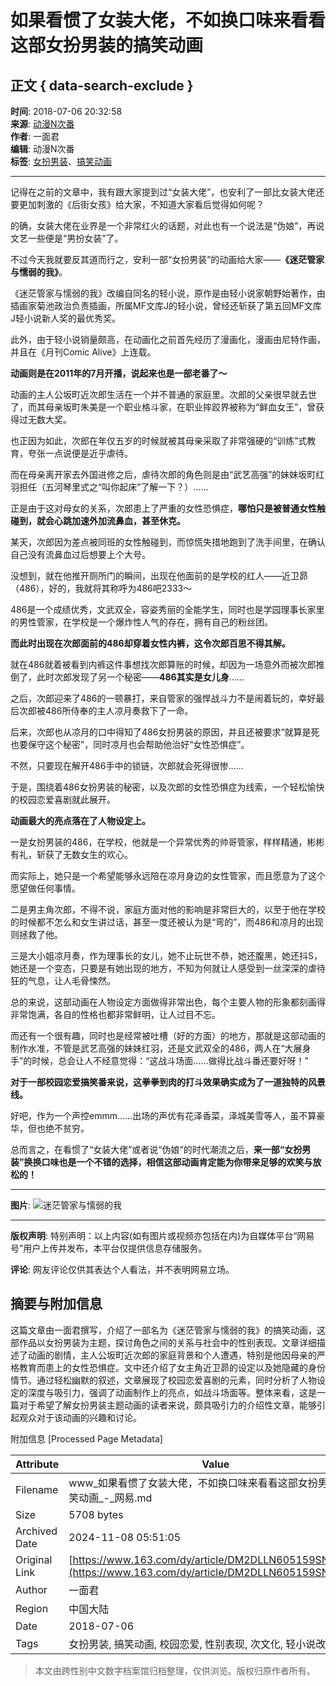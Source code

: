 # 如果看惯了女装大佬，不如换口味来看看这部女扮男装的搞笑动画

## 正文 { data-search-exclude }


**时间**: 2018-07-06 20:32:58  
**来源**: [动漫N次番](https://www.163.com/dy/media/T1468931495662.html)  
**作者**: 一面君  
**编辑**: 动漫N次番  
**标签**: [女扮男装](#)、[搞笑动画](#)

---

记得在之前的文章中，我有跟大家提到过“女装大佬”，也安利了一部比女装大佬还要更加刺激的《后街女孩》给大家，不知道大家看后觉得如何呢？

的确，女装大佬在业界是一个非常红火的话题，对此也有一个说法是“伪娘”，再说文艺一些便是“男扮女装”了。

不过今天我就要反其道而行之，安利一部“女扮男装”的动画给大家——**《迷茫管家与懦弱的我》**。

《迷茫管家与懦弱的我》改编自同名的轻小说，原作是由轻小说家朝野始著作，由插画家菊池政治负责插画，所属MF文库J的轻小说，曾经还斩获了第五回MF文库J轻小说新人奖的最优秀奖。

此外，由于轻小说销量颇高，在动画化之前首先经历了漫画化，漫画由尼特作画，并且在《月刊Comic Alive》上连载。

**动画则是在2011年的7月开播，说起来也是一部老番了～**

动画的主人公坂町近次郎生活在一个并不普通的家庭里。次郎的父亲很早就去世了，而其母亲坂町朱美是一个职业格斗家，在职业摔跤界被称为“鲜血女王”，曾获得过无数大奖。

也正因为如此，次郎在年仅五岁的时候就被其母亲采取了非常强硬的“训练”式教育，夸张一点说便是近乎虐待。

而在母亲离开家去外国进修之后，虐待次郎的角色则是由“武艺高强”的妹妹坂町红羽担任（五河琴里式之“叫你起床”了解一下？）……

正是由于这对母女的关系，次郎患上了严重的女性恐惧症，**哪怕只是被普通女性触碰到，就会心跳加速外加流鼻血，甚至休克。**

某天，次郎因为差点被同班的女性触碰到，而惊慌失措地跑到了洗手间里，在确认自己没有流鼻血过后想要上个大号。

没想到，就在他推开厕所门的瞬间，出现在他面前的是学校的红人——近卫昴（486），好的，我就将其称呼为486吧2333～

486是一个成绩优秀，文武双全，容姿秀丽的全能学生，同时也是学园理事长家里的男性管家，在学校是一个爆炸性人气的存在，拥有自己的粉丝团。

**而此时出现在次郎面前的486却穿着女性内裤，这令次郎百思不得其解。**

就在486就着被看到内裤这件事想找次郎算账的时候，却因为一场意外而被次郎推倒了，此时次郎发现了另一个秘密——**486其实是女儿身**……

之后，次郎迎来了486的一顿暴打，来自管家的强悍战斗力不是闹着玩的，幸好最后次郎被486所侍奉的主人凉月奏救下了一命。

后来，次郎也从凉月的口中得知了486女扮男装的原因，并且还被要求“就算是死也要保守这个秘密”，同时凉月也会帮助他治好“女性恐惧症”。

不然，只要现在解开486手中的锁链，次郎就会死得很惨……

于是，围绕着486女扮男装的秘密，以及次郎的女性恐惧症为线索，一个轻松愉快的校园恋爱喜剧就此展开。

**动画最大的亮点落在了人物设定上。**

一是女扮男装的486，在学校，他就是一个异常优秀的帅哥管家，样样精通，彬彬有礼，斩获了无数女生的欢心。

而实际上，她只是一个希望能够永远陪在凉月身边的女性管家，而且愿意为了这个愿望做任何事情。

二是男主角次郎，不得不说，家庭方面对他的影响是非常巨大的，以至于他在学校的时候都不怎么和女生讲过话，甚至一度还被认为是“弯的”，而486和凉月的出现则拯救了他。

三是大小姐凉月奏，作为理事长的女儿，她不止玩世不恭，她还腹黑，她还抖S，她还是一个变态，只要是有她出现的地方，不知为何就让人感受到一丝深深的虐待狂的气息，让人毛骨悚然。

总的来说，这部动画在人物设定方面做得非常出色，每个主要人物的形象都刻画得非常饱满，各自的性格也都非常鲜明，让人过目不忘。

而还有一个很有趣，同时也是经常被吐槽（好的方面）的地方，那就是这部动画的制作水准，不管是武艺高强的妹妹红羽，还是文武双全的486，两人在“大展身手”的时候，总会让人不经意觉得：“这战斗场面……做得比战斗番还要好呀！”

**对于一部校园恋爱搞笑番来说，这拳拳到肉的打斗效果确实成为了一道独特的风景线。**

好吧，作为一个声控emmm……出场的声优有花泽香菜，泽城美雪等人，虽不算豪华，但也绝不贫穷。

总而言之，在看惯了“女装大佬”或者说“伪娘”的时代潮流之后，**来一部“女扮男装”换换口味也是一个不错的选择，相信这部动画肯定能为你带来足够的欢笑与放松的！**

---

**图片**: ![迷茫管家与懦弱的我](https://nimg.ws.126.net/?url=http://dingyue.ws.126.net/FCWGqoEmUqQlEpYD80EBSyPvbKdzpc3hLWFWRg4=QmKpb1514770548074.jpeg&thumbnail=160y160&quality=80&type=jpg)

---

**版权声明**: 特别声明：以上内容(如有图片或视频亦包括在内)为自媒体平台“网易号”用户上传并发布，本平台仅提供信息存储服务。

**评论**: 网友评论仅供其表达个人看法，并不表明网易立场。

## 摘要与附加信息

<!-- tcd_abstract -->
这篇文章由一面君撰写，介绍了一部名为《迷茫管家与懦弱的我》的搞笑动画，这部作品以女扮男装为主题，探讨角色之间的关系与社会中的性别表现。文章详细描述了动画的剧情，主人公坂町近次郎的家庭背景和个人遭遇，特别是他因母亲的严格教育而患上的女性恐惧症。文中还介绍了女主角近卫昴的设定以及她隐藏的身份情节。通过轻松幽默的叙述，文章展现了校园恋爱喜剧的元素，同时分析了人物设定的深度与吸引力，强调了动画制作上的亮点，如战斗场面等。整体来看，这是一篇对于希望了解女扮男装主题动画的读者来说，颇具吸引力的介绍性文章，能够引起观众对于该动画的兴趣和讨论。
<!-- tcd_abstract_end -->

附加信息 [Processed Page Metadata]

| Attribute       | Value                                  |
|-----------------|----------------------------------------|
| Filename        | www_如果看惯了女装大佬，不如换口味来看看这部女扮男装的搞笑动画_-_网易.md                             |
| Size            | 5708 bytes                           |
| Archived Date   | 2024-11-08 05:51:05                             |
| Original Link   | [https://www.163.com/dy/article/DM2DLLN605159SNS.html](https://www.163.com/dy/article/DM2DLLN605159SNS.html)                       |
| Author          | 一面君                               |
| Region          | 中国大陆                               |
| Date            | 2018-07-06                                 |
| Tags            | 女扮男装, 搞笑动画, 校园恋爱, 性别表现, 次文化, 轻小说改编                                 |
>
> 本文由跨性别中文数字档案馆归档整理，仅供浏览。版权归原作者所有。
>
